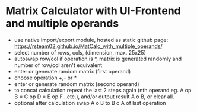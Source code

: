 # Matrix Calculator with UI-Frontend and multiple operands

+ use native import/export module, hosted as static github page:  https://rsteam02.github.io/MatCalc_with_multiple_operands/
+ select number of rows, cols, (dimension, max. 25x25)
+ autoswap row/col if operation is *, matrix is generated randomly and number of row/col aren't equivalent  
+ enter or generate random matrix (first operand)
+ choose operation +,- or *
+ enter or generate random matrix (second operand)
+ to concat calculation repeat the last 2 steps again (nth operand eg. A op B = C op D = E op F...etc.), and/or output result A o B, or clear all.
+ optional after calculation swap A o B to B o A of last operation      